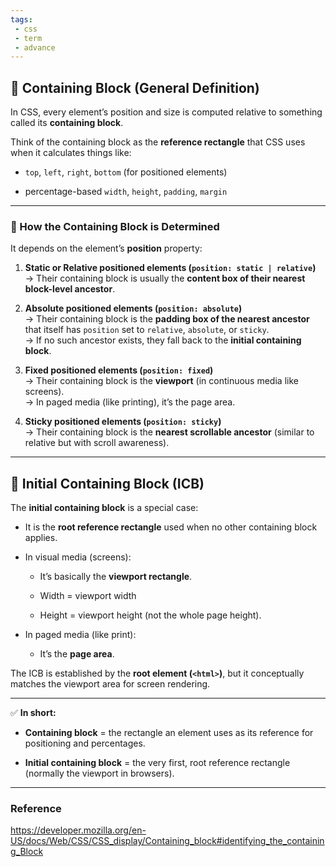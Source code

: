 ```yaml
---
tags: 
 - css
 - term
 - advance
---
```


## 📌 Containing Block (General Definition)

In CSS, every element’s position and size is computed relative to something called its **containing block**.

Think of the containing block as the **reference rectangle** that CSS uses when it calculates things like:

- `top`, `left`, `right`, `bottom` (for positioned elements)
    
- percentage-based `width`, `height`, `padding`, `margin`
    

---

### 🔹 How the Containing Block is Determined

It depends on the element’s **position** property:

1. **Static or Relative positioned elements (`position: static | relative`)**  
    → Their containing block is usually the **content box of their nearest block-level ancestor**.
    
2. **Absolute positioned elements (`position: absolute`)**  
    → Their containing block is the **padding box of the nearest ancestor** that itself has `position` set to `relative`, `absolute`, or `sticky`.  
    → If no such ancestor exists, they fall back to the **initial containing block**.
    
3. **Fixed positioned elements (`position: fixed`)**  
    → Their containing block is the **viewport** (in continuous media like screens).  
    → In paged media (like printing), it’s the page area.
    
4. **Sticky positioned elements (`position: sticky`)**  
    → Their containing block is the **nearest scrollable ancestor** (similar to relative but with scroll awareness).
    

---

## 📌 Initial Containing Block (ICB)

The **initial containing block** is a special case:

- It is the **root reference rectangle** used when no other containing block applies.
    
- In visual media (screens):
    
    - It’s basically the **viewport rectangle**.
        
    - Width = viewport width
        
    - Height = viewport height (not the whole page height).
        
- In paged media (like print):
    
    - It’s the **page area**.
        

The ICB is established by the **root element (`<html>`)**, but it conceptually matches the viewport area for screen rendering.

---

✅ **In short:**

- **Containing block** = the rectangle an element uses as its reference for positioning and percentages.
    
- **Initial containing block** = the very first, root reference rectangle (normally the viewport in browsers).
    

---

### Reference
https://developer.mozilla.org/en-US/docs/Web/CSS/CSS_display/Containing_block#identifying_the_containing_Block